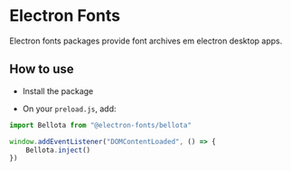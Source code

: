 # Electron Fonts

Electron fonts packages provide font archives em electron desktop apps.

## How to use

* Install the package

* On your `preload.js`, add:

```ts
import Bellota from "@electron-fonts/bellota"

window.addEventListener("DOMContentLoaded", () => {
    Bellota.inject()
})
```
